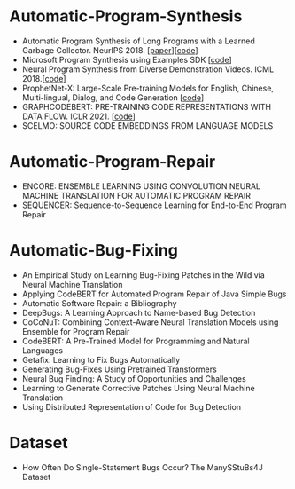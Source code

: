 
# Automatic-Program-Synthesis 
- Automatic Program Synthesis of Long Programs with a Learned Garbage Collector. NeurIPS 2018. [[paper](https://arxiv.org/pdf/1809.04682.pdf)][[code](https://github.com/amitz25/PCCoder)]
- Microsoft Program Synthesis using Examples SDK [[code](https://github.com/microsoft/prose)]
- Neural Program Synthesis from Diverse Demonstration Videos. ICML 2018.[[code](https://github.com/shaohua0116/demo2program)]
- ProphetNet-X: Large-Scale Pre-training Models for English, Chinese, Multi-lingual, Dialog, and Code Generation [[code](https://github.com/microsoft/ProphetNet)]
- GRAPHCODEBERT: PRE-TRAINING CODE REPRESENTATIONS WITH DATA FLOW. ICLR 2021. [[code](https://github.com/microsoft/CodeBERT)]
- SCELMO: SOURCE CODE EMBEDDINGS FROM LANGUAGE MODELS

# Automatic-Program-Repair
- ENCORE: ENSEMBLE LEARNING USING CONVOLUTION NEURAL MACHINE TRANSLATION FOR AUTOMATIC PROGRAM REPAIR
- SEQUENCER: Sequence-to-Sequence Learning for End-to-End Program Repair

# Automatic-Bug-Fixing
- An Empirical Study on Learning Bug-Fixing Patches in the Wild via Neural Machine Translation
- Applying CodeBERT for Automated Program Repair of Java Simple Bugs
- Automatic Software Repair: a Bibliography
- DeepBugs: A Learning Approach to Name-based Bug Detection
- CoCoNuT: Combining Context-Aware Neural Translation Models using Ensemble for Program Repair
- CodeBERT: A Pre-Trained Model for Programming and Natural Languages
- Getafix: Learning to Fix Bugs Automatically
- Generating Bug-Fixes Using Pretrained Transformers
- Neural Bug Finding: A Study of Opportunities and Challenges
- Learning to Generate Corrective Patches Using Neural Machine Translation
- Using Distributed Representation of Code for Bug Detection

# Dataset
- How Often Do Single-Statement Bugs Occur? The ManySStuBs4J Dataset

